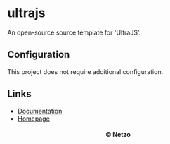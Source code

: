 # ultrajs

An open-source source template for 'UltraJS'.

## Configuration

This project does not require additional configuration.

## Links

- [Documentation](https://ultrajs.dev/)
- [Homepage](https://app.netzo.io/templates/ultrajs)

<div align="center">
  <h4>© Netzo</h4>
</div>
